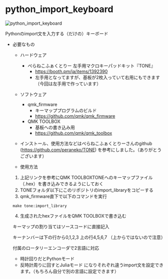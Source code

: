 # python_import_keyboard

![python_import_keyboard](https://user-images.githubusercontent.com/36175603/74598633-fb164780-50b7-11ea-86f8-5582ee110118.gif)

Pythonのimport文を入力する（だけの）キーボード

- 必要なもの
  - ハードウェア
    - ぺらねこふぁくとりー 左手用マクロキーパッドキット『TONE』    
      - https://booth.pm/ja/items/1392390
      - 左手用となってますが、基板が2枚入っていて右用にもできます（今回は左手用で作っています）
  - ソフトウェア
    - qmk_firmware
      - キーマッププログラムのビルド
      - https://github.com/qmk/qmk_firmware
    - QMK TOOLBOX
      - 基板への書き込み用
      - https://github.com/qmk/qmk_toolbox
      
  - インストール、使用方法などはぺらねこふぁくとりーさんのgithub (https://github.com/peraneko/TONE)
  を参考にしました。（ありがとうございます）
  
  - 使用方法
  
  1. 上記リンクを参考にQMK TOOLBOXTONEへのキーマップファイル（.hex）を書き込みできるようにしておく
  2. TONEフォルダ以下にこのリポジトリのimport_libraryをコピーする
  3. qmk_firmware直下で以下のコマンドを実行
  ```
  make tone:import_library
  ```
  4. 生成されたhexファイルをQMK TOOLBOXで書き込む
  
  キーマップの割り当てはソースコードに直接記入
  
  キーナンバーは下の行から0,1,2,3
  上の行4,5,6,7
  （上からではないので注意）
  
  付属のロータリーエンコーダで2言語に対応
  - 時計回りだとPythonモード
  - 反時計周りに回すとJuliaモード 
  になりそれぞれ違うimport文を設定できます。（もちろん自分で別の言語に設定できます）
  
  
      
      
